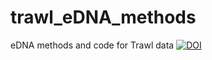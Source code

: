 # trawl_eDNA_methods
eDNA methods and code for Trawl data
[![DOI](https://zenodo.org/badge/700571580.svg)](https://zenodo.org/badge/latestdoi/700571580)

